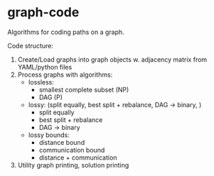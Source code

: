 # graph-code
Algorithms for coding paths on a graph.

Code structure:
1. Create/Load graphs into graph objects w. adjacency matrix from YAML/python files
2. Process graphs with algorithms:
	- lossless:
		- smallest complete subset (NP)
		- DAG (P)
	- lossy: (split equally, best split + rebalance, DAG -> binary, )
		- split equally
		- best split + rebalance
		- DAG -> binary
	- lossy bounds:
		- distance bound
		- communication bound
		- distance + communication
3. Utility graph printing, solution printing


